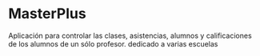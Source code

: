 # MasterPlus
Aplicación para controlar las clases, asistencias, alumnos y calificaciones de los alumnos de un sólo profesor. dedicado a varias escuelas
